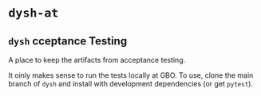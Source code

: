 # `dysh-at`
## `dysh` cceptance Testing

A place to keep the artifacts from acceptance testing.

It oinly makes sense to run the tests locally at GBO.
To use, clone the main branch of `dysh` and install with development dependencies (or get `pytest`).
